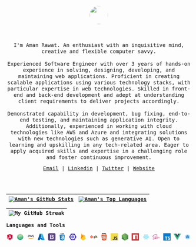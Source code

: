 </br></br>
<p align="center">
<img src="https://raw.githubusercontent.com/rawataman101/azure-ai-assistant/master/img/active.gif" style="width: 50px; height: 50px; background: none; border-radius: 50%; object-fit: contain;" />
</p>

</br>
<p align="center">
<samp>
I'm Aman Rawat. An enthusiast with an inquisitive mind, creative and flexible computer savvy.
</samp>
</br></br>
<samp>
Experienced Software Engineer with over 3 years of hands-on experience in solving, designing, developing, and maintaining web applications. Proficient in creating scalable applications using various technology stacks, with particular expertise in web technologies. Skilled in front-end and back-end development and adept at understanding client requirements to deliver projects accordingly.</samp>
</br></br>
<samp>
Demonstrated capability in development, bug fixing, end-to-end testing, and maintaining application integrity. Additionally, experienced in working with cloud technologies like AWS and Azure and integrating solutions with new technologies such as generative AI. Open to learning and upskilling in any tech-related area. Eager to apply acquired skills and expertise in a challenging role and foster continuous improvement.</samp>
</p>
<samp>
<p align="center">
<a href="mailto:paul@rawataman101.net">Email</a> | <a href="https://www.linkedin.com/in/rawataman101/">Linkedin</a> | <a href="https://twitter.com/rawataman101">Twitter</a> | <a href="https://portfolio-cv-1-rawataman101.vercel.app/">Website</a>
</p>

<br/>
<br/>

| <a href="https://github.com/anuraghazra/github-readme-stats"><img align="center" alt="Aman's GitHub Stats" src="https://github-readme-stats.vercel.app/api?username=rawataman101&show_icons=true&include_all_commits=true&theme=buefy" /></a> | <a href="https://github.com/rawataman101/github-readme-stats"><img align="center" alt="Aman's Top Languages" src="https://github-readme-stats.vercel.app/api/top-langs/?username=rawataman101&layout=compact&theme=buefy" /></a> |
| ------------- | ------------- |

| ![My GitHub Streak](http://github-readme-streak-stats.herokuapp.com?user=rawataman101&theme=buefy) |
| ------------- |

**Languages and Tools**

<code><img height="20" src="https://raw.githubusercontent.com/github/explore/80688e429a7d4ef2fca1e82350fe8e3517d3494d/topics/angular/angular.png"></code>
<code><img height="20" src="https://raw.githubusercontent.com/github/explore/80688e429a7d4ef2fca1e82350fe8e3517d3494d/topics/atom/atom.png"></code>
<code><img height="20" src="https://raw.githubusercontent.com/github/explore/80688e429a7d4ef2fca1e82350fe8e3517d3494d/topics/aws/aws.png"></code>
<code><img height="20" src="https://raw.githubusercontent.com/github/explore/80688e429a7d4ef2fca1e82350fe8e3517d3494d/topics/azure/azure.png"></code>
<code><img height="20" src="https://raw.githubusercontent.com/github/explore/80688e429a7d4ef2fca1e82350fe8e3517d3494d/topics/bootstrap/bootstrap.png"></code>
<code><img height="20" src="https://raw.githubusercontent.com/github/explore/80688e429a7d4ef2fca1e82350fe8e3517d3494d/topics/css/css.png"></code>
<code><img height="20" src="https://raw.githubusercontent.com/github/explore/80688e429a7d4ef2fca1e82350fe8e3517d3494d/topics/eslint/eslint.png"></code>
<code><img height="20" src="https://raw.githubusercontent.com/github/explore/80688e429a7d4ef2fca1e82350fe8e3517d3494d/topics/firebase/firebase.png"></code>
<code><img height="20" src="https://raw.githubusercontent.com/github/explore/80688e429a7d4ef2fca1e82350fe8e3517d3494d/topics/git/git.png"></code>
<code><img height="20" src="https://raw.githubusercontent.com/github/explore/80688e429a7d4ef2fca1e82350fe8e3517d3494d/topics/html/html.png"></code>
<code><img height="20" src="https://raw.githubusercontent.com/github/explore/80688e429a7d4ef2fca1e82350fe8e3517d3494d/topics/javascript/javascript.png"></code>
<code><img height="20" src="https://raw.githubusercontent.com/github/explore/80688e429a7d4ef2fca1e82350fe8e3517d3494d/topics/nodejs/nodejs.png"></code>
<code><img height="20" src="https://raw.githubusercontent.com/github/explore/80688e429a7d4ef2fca1e82350fe8e3517d3494d/topics/npm/npm.png"></code>
<code><img height="20" src="https://raw.githubusercontent.com/github/explore/80688e429a7d4ef2fca1e82350fe8e3517d3494d/topics/react/react.png"></code>
<code><img height="20" src="https://raw.githubusercontent.com/github/explore/80688e429a7d4ef2fca1e82350fe8e3517d3494d/topics/sass/sass.png"></code>
<code><img height="20" src="https://raw.githubusercontent.com/github/explore/80688e429a7d4ef2fca1e82350fe8e3517d3494d/topics/typescript/typescript.png"></code>
<code><img height="20" src="https://raw.githubusercontent.com/github/explore/80688e429a7d4ef2fca1e82350fe8e3517d3494d/topics/vue/vue.png"></code>
<code><img height="20" src="https://raw.githubusercontent.com/github/explore/80688e429a7d4ef2fca1e82350fe8e3517d3494d/topics/webpack/webpack.png"></code>
